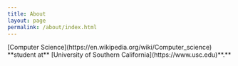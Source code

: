 ```yaml
---
title: About
layout: page
permalink: /about/index.html
---
```

<!-- ![Profile Image]({{ site.url }}/{{ site.picture }}) -->


<!-- Software is eating the world, and AI is eating software.
========

 

**In the coming years, Artificial Intelligence will revolutionize the way** [we](https://cltc.berkeley.edu/scenario/scenario-two/) [live](https://cltc.berkeley.edu/scenario/scenario-four/)**. I aim to utilize power of technology in the most** [effective](https://www.effectivealtruism.org/articles/introduction-to-effective-altruism/) **manner.**

**To delve deeper into AI, I am currently taking the 5-course** [Deep Learning Specialization](https://www.coursera.org/specializations/deep-learning)  **taught by** [Andrew Ng](https://www.facebook.com/andrew.ng.96) **of** [deeplearning.ai](https://www.deeplearning.ai)**. You can see my progress** [here](https://www.linkedin.com/in/azanwar)**. The plan is to take** [this](http://course.fast.ai)**,** [this](http://cs231n.stanford.edu)**, and** [this](http://web.stanford.edu/class/cs224n/) **course soon after.**
 -->
<!-- **I study**  -->[Computer Science](https://en.wikipedia.org/wiki/Computer_science)<!-- [^cs] --> **student at** [University of Southern California](https://www.usc.edu)**.** <!-- Until recently, I studied** Mathematics and Economics **at** The College of Wooster**. A post highlighting the reasons for this change is in the works and will be up soon.** -->


<!--   [^cs]: [Computer Science](https://en.wikipedia.org/wiki/Computer_science) is the study of automating algorithmic processes that scale.
 -->
<!-- 


	<p>Lorem ipsum dolor sit amet, consectetur adipisicing elit, sed do eiusmod 
tempor incididunt ut labore et dolore magna aliqua. Ut enim ad minim veniam,
quis nostrud exercitation ullamco laboris nisi ut aliquip ex ea commodo
consequat. Duis aute irure dolor in reprehenderit in voluptate velit esse
cillum dolore eu fugiat nulla pariatur. Excepteur sint occaecat cupidatat non
proident, sunt in culpa qui officia deserunt mollit anim id est laborum.</p>
 

<h2>Skills</h2>

<ul class="skill-list">
	<li>HTML - Jade - Haml - Erb</li>
	<li>Responsive (Mobile First)</li>
	<li>CSS (Stylus, Sass, Less)</li>
	<li>Css Frameworks (Bootstrap, Foundation)</li>
	<li>Javascript (Design Patterns, Testes)</li>
	<li>NodeJS</li>
	<li>AngularJS - ReactJS</li>
	<li>Grunt - Gulp - Yeoman</li>
	<li>Git</li>
	<li>PHP</li>
	<li>Python</li>
	<li>MySQL - MongoDB</li>
	<li>Scrum and Kanban</li>
	<li>TDD e Continuous Integration</li>
</ul>

<h2>Projects</h2>

<ul>
	<li><a href="https://github.com/">Lorem Ipsum/a></li>
	<li><a href="https://github.com/">Ipsum Dolor</a></li>
	<li><a href="https://github.com/">Dolor Lorem</a></li>
</ul>


 -->
